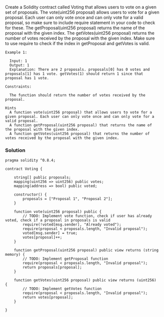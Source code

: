 Create a Solidity contract called Voting that allows users to vote on a given set of proposals. The vote(uint256 proposal) allows users to vote for a given proposal. Each user can only vote once and can only vote for a valid proposal, so make sure to include require statement in your code to check for these. The getProposal(uint256 proposal) returns the name of the proposal with the given index. The getVotes(uint256 proposal) returns the number of votes received by the proposal with the given index. Make sure to use require to check if the index in getProposal and getVotes is valid.
```
Example 1:

  Input: 1
  Output: 1
  Explanation: There are 2 proposals. proposals[0] has 0 votes and proposals[1] has 1 vote. getVotes(1) should return 1 since that proposal has 1 vote.

Constraints:

  The function should return the number of votes received by the proposal.

Hints
  A function vote(uint256 proposal) that allows users to vote for a given proposal. Each user can only vote once and can only vote for a valid proposal.
  A function getProposal(uint256 proposal) that returns the name of the proposal with the given index.
  A function getVotes(uint256 proposal) that returns the number of votes received by the proposal with the given index.

```

### Solution

```
pragma solidity ^0.8.4;

contract Voting {

    string[] public proposals;
    mapping(uint256 => uint256) public votes;
    mapping(address => bool) public voted;

    constructor() {
        proposals = ["Proposal 1", "Proposal 2"];
    }

    function vote(uint256 proposal) public {
        // TODO: Implement vote function, check if user has already voted, check if a proposal in proposals is valid
        require(!voted[msg.sender], "Already voted");
        require(proposal < proposals.length, "Invalid proposal");
        voted[msg.sender] = true;
        votes[proposal]++;
    }

    function getProposal(uint256 proposal) public view returns (string memory) {
        // TODO: Implement getProposal function
        require(proposal < proposals.length, "Invalid proposal");
        return proposals[proposal];
    }

    function getVotes(uint256 proposal) public view returns (uint256) {
        // TODO: Implement getVotes function
        require(proposal < proposals.length, "Invalid proposal");
        return votes[proposal];
    }
    
}
```
